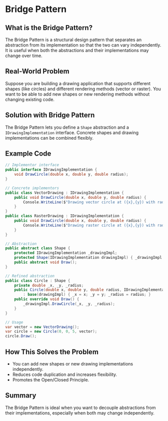 # Bridge Pattern

## What is the Bridge Pattern?
The Bridge Pattern is a structural design pattern that separates an abstraction from its implementation so that the two can vary independently. It is useful when both the abstractions and their implementations may change over time.

## Real-World Problem
Suppose you are building a drawing application that supports different shapes (like circles) and different rendering methods (vector or raster). You want to be able to add new shapes or new rendering methods without changing existing code.

## Solution with Bridge Pattern
The Bridge Pattern lets you define a `Shape` abstraction and a `IDrawingImplementation` interface. Concrete shapes and drawing implementations can be combined flexibly.

## Example Code
```csharp
// Implementor interface
public interface IDrawingImplementation {
    void DrawCircle(double x, double y, double radius);
}

// Concrete implementors
public class VectorDrawing : IDrawingImplementation {
    public void DrawCircle(double x, double y, double radius) {
        Console.WriteLine($"Drawing vector circle at ({x},{y}) with radius {radius}");
    }
}
public class RasterDrawing : IDrawingImplementation {
    public void DrawCircle(double x, double y, double radius) {
        Console.WriteLine($"Drawing raster circle at ({x},{y}) with radius {radius}");
    }
}

// Abstraction
public abstract class Shape {
    protected IDrawingImplementation _drawingImpl;
    protected Shape(IDrawingImplementation drawingImpl) { _drawingImpl = drawingImpl; }
    public abstract void Draw();
}

// Refined abstraction
public class Circle : Shape {
    private double _x, _y, _radius;
    public Circle(double x, double y, double radius, IDrawingImplementation drawingImpl)
        : base(drawingImpl) { _x = x; _y = y; _radius = radius; }
    public override void Draw() {
        _drawingImpl.DrawCircle(_x, _y, _radius);
    }
}

// Usage
var vector = new VectorDrawing();
var circle = new Circle(0, 0, 5, vector);
circle.Draw();
```

## How This Solves the Problem
- You can add new shapes or new drawing implementations independently.
- Reduces code duplication and increases flexibility.
- Promotes the Open/Closed Principle.

## Summary
The Bridge Pattern is ideal when you want to decouple abstractions from their implementations, especially when both may change independently.